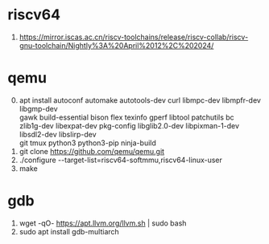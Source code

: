 # riscv64
1. https://mirror.iscas.ac.cn/riscv-toolchains/release/riscv-collab/riscv-gnu-toolchain/Nightly%3A%20April%2012%2C%202024/

# qemu
0. apt install autoconf automake autotools-dev curl libmpc-dev libmpfr-dev libgmp-dev \
              gawk build-essential bison flex texinfo gperf libtool patchutils bc \
              zlib1g-dev libexpat-dev pkg-config  libglib2.0-dev libpixman-1-dev libsdl2-dev libslirp-dev \
              git tmux python3 python3-pip ninja-build
1. git clone https://github.com/qemu/qemu.git
2. ./configure --target-list=riscv64-softmmu,riscv64-linux-user
3. make

# gdb
1. wget -qO- https://apt.llvm.org/llvm.sh | sudo bash
2. sudo apt install gdb-multiarch
